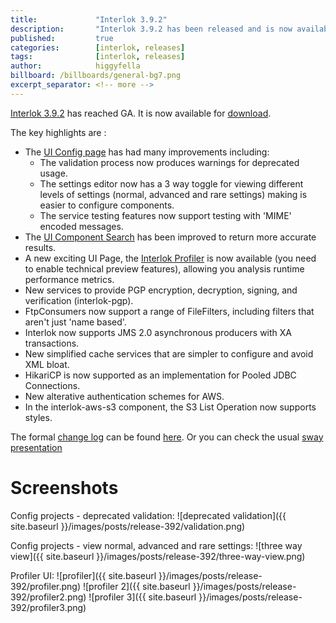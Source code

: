 ```yaml
---
title:             "Interlok 3.9.2"
description:       "Interlok 3.9.2 has been released and is now available for download."
published:         true
categories:        [interlok, releases]
tags:              [interlok, releases]
author:            higgyfella
billboard: /billboards/general-bg7.png
excerpt_separator: <!-- more -->
---
```


[Interlok 3.9.2](https://development.adaptris.net/installers/Interlok/3.9.2/) has reached GA. It is now available for [download](https://development.adaptris.net/installers/Interlok/3.9.2/).

<!-- more -->

The key highlights are :
* The [UI Config page](http://interlok.adaptris.net/interlok-docs/ui-config.html) has had many improvements including:
    * The validation process now produces warnings for deprecated usage.
    * The settings editor now has a 3 way toggle for viewing different levels of settings (normal, advanced and rare settings) making is easier to configure components.
    * The service testing features now support testing with 'MIME' encoded messages.
* The [UI Component Search](http://interlok.adaptris.net/interlok-docs/ui-interlok-component-search.html) has been improved to return more accurate results.
* A new exciting UI Page, the [Interlok Profiler](http://interlok.adaptris.net/interlok-docs/ui-profiler-monitor.html) is now available (you need to enable technical preview features), allowing you analysis runtime performance metrics. 
* New services to provide PGP encryption, decryption, signing, and verification (interlok-pgp).
* FtpConsumers now support a range of FileFilters, including filters that aren't just 'name based'.
* Interlok now supports JMS 2.0 asynchronous producers with XA transactions.
* New simplified cache services that are simpler to configure and avoid XML bloat.
* HikariCP is now supported as an implementation for Pooled JDBC Connections.
* New alterative authentication schemes for AWS.
* In the interlok-aws-s3 component, the S3 List Operation now supports styles.    

The formal [change log](https://interlok.adaptris.net/interlok-docs/changelog.html) can be found [here](https://interlok.adaptris.net/interlok-docs/changelog.html). 
Or you can check the usual [sway presentation](https://sway.office.com/wnC9gAv83jPKb6Z6)

# Screenshots

Config projects - deprecated validation:
![deprecated validation]({{ site.baseurl }}/images/posts/release-392/validation.png)

Config projects - view normal, advanced and rare settings:
![three way view]({{ site.baseurl }}/images/posts/release-392/three-way-view.png)

Profiler UI:
![profiler]({{ site.baseurl }}/images/posts/release-392/profiler.png)
![profiler 2]({{ site.baseurl }}/images/posts/release-392/profiler2.png)
![profiler 3]({{ site.baseurl }}/images/posts/release-392/profiler3.png)


